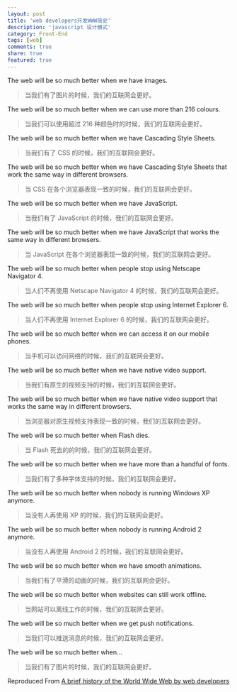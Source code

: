 ```yaml
---
layout: post
title: 'web developers开发WWW简史'
description: 'javascript 设计模式'
category: Front-End
tags: [web]
comments: true
share: true
featured: true
---
```


The web will be so much better when we have images.

> 当我们有了图片的时候，我们的互联网会更好。

The web will be so much better when we can use more than 216 colours.

> 当我们可以使用超过 216 种颜色时的时候，我们的互联网会更好。

The web will be so much better when we have Cascading Style Sheets.

> 当我们有了 CSS 的时候，我们的互联网会更好。

The web will be so much better when we have Cascading Style Sheets that work the same way in different browsers.

> 当 CSS 在各个浏览器表现一致的时候，我们的互联网会更好。

The web will be so much better when we have JavaScript.

> 当我们有了 JavaScript 的时候，我们的互联网会更好。

The web will be so much better when we have JavaScript that works the same way in different browsers.

> 当 JavaScript 在各个浏览器表现一致的时候，我们的互联网会更好。

The web will be so much better when people stop using Netscape Navigator 4.

> 当人们不再使用 Netscape Navigator 4 的时候，我们的互联网会更好。

The web will be so much better when people stop using Internet Explorer 6.

> 当人们不再使用 Internet Explorer 6 的时候，我们的互联网会更好。

The web will be so much better when we can access it on our mobile phones.

> 当手机可以访问网络的时候，我们的互联网会更好。

The web will be so much better when we have native video support.

> 当我们有原生的视频支持的时候，我们的互联网会更好。

The web will be so much better when we have native video support that works the same way in different browsers.

> 当浏览器对原生视频支持表现一致的时候，我们的互联网会更好。

The web will be so much better when Flash dies.

> 当 Flash 死去的的时候，我们的互联网会更好。

The web will be so much better when we have more than a handful of fonts.

> 当我们有了多种字体支持的时候，我们的互联网会更好。

The web will be so much better when nobody is running Windows XP anymore.

> 当没有人再使用 XP 的时候，我们的互联网会更好。

The web will be so much better when nobody is running Android 2 anymore.

> 当没有人再使用 Android 2 的时候，我们的互联网会更好。

The web will be so much better when we have smooth animations.

> 当我们有了平滑的动画的时候，我们的互联网会更好。

The web will be so much better when websites can still work offline.

> 当网站可以离线工作的时候，我们的互联网会更好。

The web will be so much better when we get push notifications.

> 当我们可以推送消息的时候，我们的互联网会更好。

The web will be so much better when…

> 当我们有了图片的时候，我们的互联网会更好。

Reproduced From [A brief history of the World Wide Web by web developers](https://adactio.com/journal/10467)
